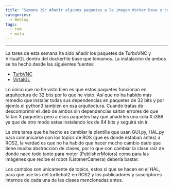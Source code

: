 ```yaml
---
title: "Semana 19: Añadir algunos paquetes a la imagen docker base y cambias la plantilla de GUI, HAL"
categories:
  - Weblog
tags:
  - ram
  - mola
---
```


---

La tarea de esta semana ha sido añadir los paquetes de TurboVNC y VirtualGL dentro del dockerfile base que teniamos.
La instalación de ambos se ha hecho desde las siguientes fuentes:

- [TurbVNC](https://sourceforge.net/projects/turbovnc/)
- [VirtalGL](https://sourceforge.net/projects/virtualgl/)

Lo único que no he visto bien es que estos paquetes funcionan en arquitectura de 32 bits por lo que he visto. 
Así que no ha habido más remedio que instalar todas sus dependencias en paquetes de 32 bits y por ejemlo el python3 también en esa arquitectura.
Cuando tratas de descomprimir el .deb de ambos sin dependencias saltan errores de que faltan X paquetes pero a esos paquetes hay que añadirles una cola X:i386 ya que de otro modo estas instalando los de 64 bits y seguirá sin ir.

La otra tarea que he hecho es cambiar la plantilla que usan GUI.py, HAL.py para comunicarse con los topics de ROS (que es donde estaban antes) a ROS2, la verdad es que no ha habido que hacer mucho cambio dado que tiene mucha abstracción de clases, por lo que con cambiar la clase raiz de donde nace todo tanto para motor (PublisherMotors) como para las imágenes que recibe el robot (ListenerCamera) debería bastar.

Los cambios son únicamente de topics, estos sí que se hacen en el HAL, para que use los del turtlebot2 en ROS2 y los publicadores y suscriptores internos de cada una de las clases mencionadas antes.